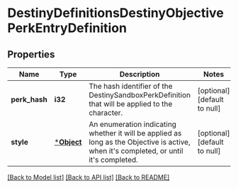 # DestinyDefinitionsDestinyObjectivePerkEntryDefinition

## Properties
Name | Type | Description | Notes
------------ | ------------- | ------------- | -------------
**perk_hash** | **i32** | The hash identifier of the DestinySandboxPerkDefinition that will be applied to the character. | [optional] [default to null]
**style** | [***Object**](Object.md) | An enumeration indicating whether it will be applied as long as the Objective is active, when it&#39;s completed, or until it&#39;s completed. | [optional] [default to null]

[[Back to Model list]](../README.md#documentation-for-models) [[Back to API list]](../README.md#documentation-for-api-endpoints) [[Back to README]](../README.md)


